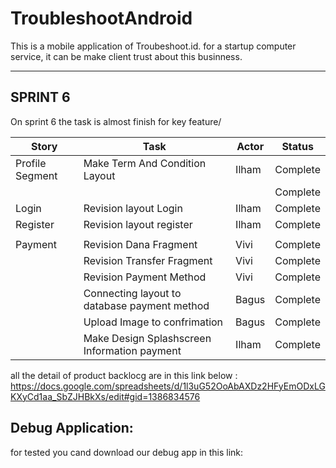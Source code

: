 # TroubleshootAndroid
This is a mobile application of Troubeshoot.id.
for a startup computer service, it can be make client trust about this businness.

<hr>

## SPRINT 6
On sprint 6 the task is almost finish for key feature/

| Story            | Task                                         | Actor | Status   |
|------------------|----------------------------------------------|-------|----------|
| Profile Segment  | Make Term And Condition Layout               | Ilham | Complete |
|                  |                                              |       | Complete |
| Login            | Revision layout Login                        | Ilham | Complete |
| Register         | Revision layout register                     | Ilham | Complete |
|                  |                                              |       |          |
| Payment          | Revision Dana Fragment                       | Vivi  | Complete |
|                  | Revision Transfer Fragment                   | Vivi  | Complete |
|                  | Revision Payment Method                      | Vivi  | Complete |
|                  | Connecting layout to database payment method | Bagus | Complete |
|                  | Upload Image to confrimation                 | Bagus | Complete |
|                  | Make Design Splashscreen Information payment | Ilham | Complete |


all the detail of product backlocg are in this link below : <br>
https://docs.google.com/spreadsheets/d/1l3uG52OoAbAXDz2HFyEmODxLGKXyCd1aa_SbZJHBkXs/edit#gid=1386834576



## Debug Application:
for tested you cand download our debug app in this link:



